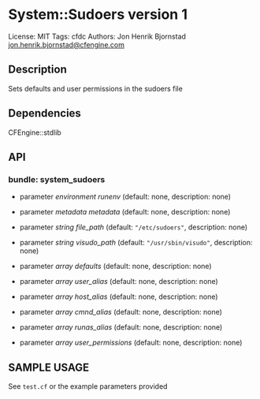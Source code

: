 # System::Sudoers version 1

License: MIT
Tags: cfdc
Authors: Jon Henrik Bjornstad <jon.henrik.bjornstad@cfengine.com>

## Description
Sets defaults and user permissions in the sudoers file

## Dependencies
CFEngine::stdlib

## API
### bundle: system_sudoers
* parameter _environment_ *runenv* (default: none, description: none)

* parameter _metadata_ *metadata* (default: none, description: none)

* parameter _string_ *file_path* (default: `"/etc/sudoers"`, description: none)

* parameter _string_ *visudo_path* (default: `"/usr/sbin/visudo"`, description: none)

* parameter _array_ *defaults* (default: none, description: none)

* parameter _array_ *user_alias* (default: none, description: none)

* parameter _array_ *host_alias* (default: none, description: none)

* parameter _array_ *cmnd_alias* (default: none, description: none)

* parameter _array_ *runas_alias* (default: none, description: none)

* parameter _array_ *user_permissions* (default: none, description: none)


## SAMPLE USAGE
See `test.cf` or the example parameters provided


